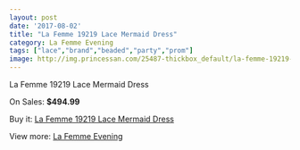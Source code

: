 ```yaml
---
layout: post
date: '2017-08-02'
title: "La Femme 19219 Lace Mermaid Dress"
category: La Femme Evening
tags: ["lace","brand","beaded","party","prom"]
image: http://img.princessan.com/25487-thickbox_default/la-femme-19219-lace-mermaid-dress.jpg
---
```

La Femme 19219 Lace Mermaid Dress

On Sales: **$494.99**
<a href="https://www.princessan.com/en/la-femme-evening/11551-la-femme-19219-lace-mermaid-dress.html"><amp-img layout="responsive" width="600" height="600" src="//img.princessan.com/25487-thickbox_default/la-femme-19219-lace-mermaid-dress.jpg" alt="La Femme 19219 Lace Mermaid Dress 0" /></a>

Buy it: [La Femme 19219 Lace Mermaid Dress](https://www.princessan.com/en/la-femme-evening/11551-la-femme-19219-lace-mermaid-dress.html "La Femme 19219 Lace Mermaid Dress")

View more: [La Femme Evening](https://www.princessan.com/en/29-la-femme-evening "La Femme Evening")